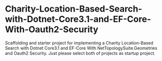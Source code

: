 # Charity-Location-Based-Search-with-Dotnet-Core3.1-and-EF-Core-With-Oauth2-Security
Scaffolding and starter project for implementing a Charity Location-Based Search with Dotnet Core3.1 and EF-Core With NetTopologySuite.Geometries and Oauth2 Security.
Just please select both of projects as startup project.
